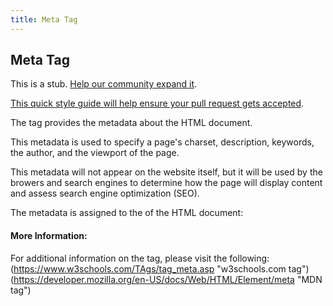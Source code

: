 ```yaml
---
title: Meta Tag
---
```

## Meta Tag

This is a stub. <a href='https://github.com/freecodecamp/guides/tree/master/src/pages/html/elements/meta-tag/index.md' target='_blank' rel='nofollow'>Help our community expand it</a>.

<a href='https://github.com/freecodecamp/guides/blob/master/README.md' target='_blank' rel='nofollow'>This quick style guide will help ensure your pull request gets accepted</a>.

The <meta> tag provides the metadata about the HTML document. 

This metadata is used to specify a page's charset, description, keywords, the author, and the viewport of the page. 

This metadata will not appear on the website itself, but it will be used by the browers and search engines to determine how the page will display content and assess search engine optimization (SEO). 

The metadata is assigned to the <head></head> of the HTML document:

<head>
  <meta charset="UTF-8">
  <meta name="description" content="Short description of website content here">
  <meta name="keywords" content="HTML,CSS,XML,JavaScript">
  <meta name="author" content="Jane Smith">
  <meta name="viewport" content="width=device-width, initial-scale=1.0">
<!-- HTML5 introduced a method to let web designers take control over the viewport, through the <meta> tag. The viewport is the user's visible area of a web page. A <meta> viewport element gives the browser instructions on how to control the page's dimensions and scaling. -->  
</head>

#### More Information:
For additional information on the <meta> tag, please visit the following:
(https://www.w3schools.com/TAgs/tag_meta.asp "w3schools.com <meta> tag")
(https://developer.mozilla.org/en-US/docs/Web/HTML/Element/meta "MDN <meta> tag")



